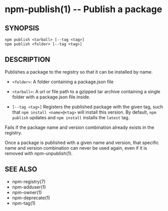 npm-publish(1) -- Publish a package
===================================


## SYNOPSIS

    npm publish <tarball> [--tag <tag>]
    npm publish <folder> [--tag <tag>]

## DESCRIPTION

Publishes a package to the registry so that it can be installed by name.

* `<folder>`:
  A folder containing a package.json file

* `<tarball>`:
  A url or file path to a gzipped tar archive containing a single folder
  with a package.json file inside.

* `[--tag <tag>]`
  Registers the published package with the given tag, such that `npm install
  <name>@<tag>` will install this version.  By default, `npm publish` updates
  and `npm install` installs the `latest` tag.

Fails if the package name and version combination already exists in
the registry.

Once a package is published with a given name and version, that
specific name and version combination can never be used again, even if
it is removed with npm-unpublish(1).

## SEE ALSO

* npm-registry(7)
* npm-adduser(1)
* npm-owner(1)
* npm-deprecate(1)
* npm-tag(1)
